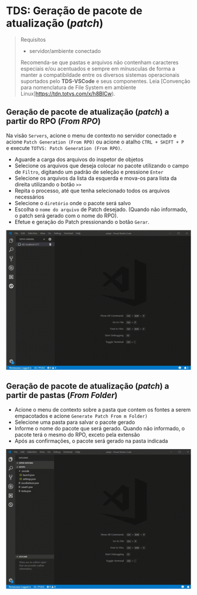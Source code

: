 # TDS: Geração de pacote de atualização (_patch_)

> Requisitos
>
> - servidor/ambiente conectado
>
> Recomenda-se que pastas e arquivos não contenham caracteres especiais e/ou acentuados e sempre em mínusculas de forma a manter a compatibildade entre os diversos sistemas operacionais suportados pelo **TDS-VSCode** e seus componentes.
> Leia [Convenção para nomenclatura de File System em ambiente Linux]<https://tdn.totvs.com/x/h8BICw>).

## Geração de pacote de atualização (_patch_) a partir do RPO (_From RPO_)

Na visão `Servers`, acione o menu de contexto no servidor conectado e acione `Patch Generation (From RPO)` ou acione o atalho `CTRL + SHIFT + P ` e execute `TOTVS: Patch Generation (From RPO)`.

- Aguarde a carga dos arquivos do inspetor de objetos
- Selecione os arquivos que deseja colocar no pacote utilizando o campo de `Filtro`, digitando um padrão de seleção e pressione `Enter`
- Selecione os arquivos da lista da esquerda e mova-os para lista da direita utilizando o botão `>>`
- Repita o processo, até que tenha selecionado todos os arquivos necessários
- Selecione o `diretório` onde o pacote será salvo
- Escolha o `nome do arquivo` de Patch desejado. (Quando não informado, o patch será gerado com o nome do RPO).
- Efetue e geração do Patch pressionando o botão `Gerar`.

![Patch Generate](./gifs/GeneratePatchWizard.gif)

## Geração de pacote de atualização (_patch_) a partir de pastas (_From Folder_)

- Acione o menu de contexto sobre a pasta que contem os fontes a serem empacotados e acione `Generate Patch From m Folder)`
- Selecione uma pasta para salvar o pacote gerado
- Informe o nome do pacote que será gerado. Quando não informado, o pacote terá o mesmo do RPO, exceto pela extensão
- Após as confirmações, o pacote será gerado na pasta indicada

![Patch Generate Folder](./gifs/GeneratePatchWizardFromFolder.gif)
